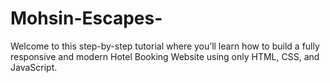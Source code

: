 # Mohsin-Escapes-
Welcome to this step-by-step tutorial where you’ll learn how to build a fully responsive and modern Hotel Booking Website using only HTML, CSS, and JavaScript.

